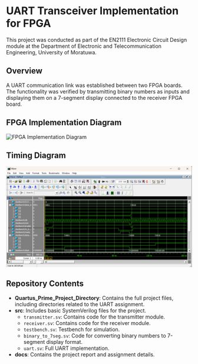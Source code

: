 # UART Transceiver Implementation for FPGA

This project was conducted as part of the EN2111 Electronic Circuit Design module at the Department of Electronic and Telecommunication Engineering, University of Moratuwa.

## Overview
A UART communication link was established between two FPGA boards. The functionality was verified by transmitting binary numbers as inputs and displaying them on a 7-segment display connected to the receiver FPGA board.

## FPGA Implementation Diagram
![FPGA Implementation Diagram](fpga_implementation_diagram_link_here)

## Timing Diagram
![Timing Diagram](docs/timing_diagram.png)

## Repository Contents
- **Quartus_Prime_Project_Directory**: Contains the full project files, including directories related to the UART assignment.
- **src**: Includes basic SystemVerilog files for the project.
  - `transmitter.sv`: Contains code for the transmitter module.
  - `receiver.sv`: Contains code for the receiver module.
  - `testbench.sv`: Testbench for simulation.
  - `binary_to_7seg.sv`: Code for converting binary numbers to 7-segment display format.
  - `uart.sv`: Full UART implementation.
- **docs**: Contains the project report and assignment details.